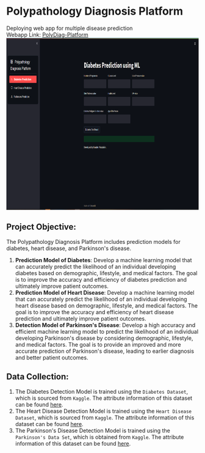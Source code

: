 # Polypathology Diagnosis Platform
Deploying web app for multiple disease prediction <br/>
Webapp Link:
[PolyDiag-Platform](https://polydiag-platform.onrender.com/)
<a href="https://polydiag-platform.onrender.com/">
<img src = "images\Poly-Diag_1.PNG" width = "900" height = "450">
</a>

## Project Objective:
The Polypathology Diagnosis Platform includes prediction models for diabetes, heart disease, and Parkinson's disease.

1. **Prediction Model of Diabetes**: Develop a machine learning model that can accurately predict the likelihood of an individual developing diabetes based on demographic, lifestyle, and medical factors. The goal is to improve the accuracy and efficiency of diabetes prediction and ultimately improve patient outcomes.
2. **Prediction Model of Heart Disease**: Develop a machine learning model that can accurately predict the likelihood of an individual developing heart disease based on demographic, lifestyle, and medical factors. The goal is to improve the accuracy and efficiency of heart disease prediction and ultimately improve patient outcomes.
3. **Detection Model of Parkinson's Disease**: Develop a high accuracy and efficient machine learning model to predict the likelihood of an individual developing Parkinson's disease by considering demographic, lifestyle, and medical factors. The goal is to provide an improved and more accurate prediction of Parkinson's disease, leading to earlier diagnosis and better patient outcomes.

## Data Collection:
1. The Diabetes Detection Model is trained using the `Diabetes Dataset`, which is sourced from `Kaggle`. The attribute information of this dataset can be found [here](https://www.kaggle.com/datasets/mathchi/diabetes-data-set).
2. The Heart Disease Detection Model is trained using the `Heart Disease Dataset`, which is sourced from `Kaggle`. The attribute information of this dataset can be found [here](https://www.kaggle.com/datasets/johnsmith88/heart-disease-dataset).
3. The Parkinson's Disease Detection Model is trained using the `Parkinson's Data Set`, which is obtained from `Kaggle`. The attribute information of this dataset can be found [here](https://www.kaggle.com/datasets/vikasukani/parkinsons-disease-data-set).
